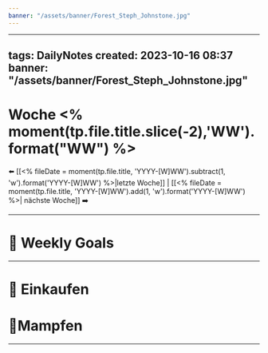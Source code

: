 ```yaml
---
banner: "/assets/banner/Forest_Steph_Johnstone.jpg"
---
```

---
tags: DailyNotes
created: 2023-10-16 08:37
banner: "/assets/banner/Forest_Steph_Johnstone.jpg"
---

# Woche <% moment(tp.file.title.slice(-2),'WW').format("WW") %>

⬅️ [[<% fileDate = moment(tp.file.title, 'YYYY-[W]WW').subtract(1, 'w').format('YYYY-[W]WW') %>|letzte Woche]] | [[<% fileDate = moment(tp.file.title, 'YYYY-[W]WW').add(1, 'w').format('YYYY-[W]WW') %>| nächste Woche]] ➡️

---

# 🚩 Weekly Goals

---

# 🛒 Einkaufen

# 🍎Mampfen

---